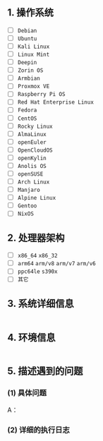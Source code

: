 <!-- 这是隐藏的信息

在提交前请阅读下面的内容：

⚠️如果方便的话请优先在 GitHub 官方仓库提交 Issue！
⚠️如果在使用过程中遇到问题需要帮助，请严格按照模板提交反馈！
⚠️如果是意见与建议类问题则不需要使用此模板，自行清除所有模板内容！

⚠️请_完整_填写以下模板描述问题，否则反馈将会被系统关闭。
⚠️请_完整_填写以下模板描述问题，否则反馈将会被系统关闭。
⚠️请_完整_填写以下模板描述问题，否则反馈将会被系统关闭。
（重要的事情说三遍😉）

点击编辑器上方的 Preview 图标可预览效果

-->

<!-- 👆这样括起来的信息将被隐藏，填写时注意不要写在里面。 -->

## 1. 操作系统
<!-- 将中括号内的 "空格" 替换为 "x" ，即为选中，例：" - [x] 是 " -->
- [ ] `Debian`
- [ ] `Ubuntu`
- [ ] `Kali Linux`
- [ ] `Linux Mint`
- [ ] `Deepin`
- [ ] `Zorin OS`
- [ ] `Armbian`
- [ ] `Proxmox VE`
- [ ] `Raspberry Pi OS`
- [ ] `Red Hat Enterprise Linux`
- [ ] `Fedora`
- [ ] `CentOS`
- [ ] `Rocky Linux`
- [ ] `AlmaLinux`
- [ ] `openEuler`
- [ ] `OpenCloudOS`
- [ ] `openKylin`
- [ ] `Anolis OS`
- [ ] `openSUSE`
- [ ] `Arch Linux`
- [ ] `Manjaro`
- [ ] `Alpine Linux`
- [ ] `Gentoo`
- [ ] `NixOS`

## 2. 处理器架构
<!-- 将中括号内的 "空格" 替换为 "x" ，即为选中，例：" - [x] 否 " -->
- [ ] `x86_64` `x86_32`
- [ ] `arm64` `arm/v8` `arm/v7` `arm/v6`
- [ ] `ppc64le` `s390x`
- [ ] `其它`

## 3. 系统详细信息
<!-- 请执行命令 "cat /etc/os-release"，并将输出结果粘贴在下方 -->
```

```

## 4. 环境信息
<!-- 请执行命令 "uname -a"，并将输出结果粘贴在下方 -->
```

```

## 5. 描述遇到的问题
### (1) 具体问题
A：


### (2) 详细的执行日志
<!-- 请在此处粘贴详细完整的日志，从执行脚本开始到结束。 -->
```

```
